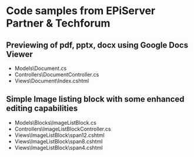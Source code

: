 Code samples from EPiServer Partner & Techforum 
================================================

Previewing of pdf, pptx, docx using Google Docs Viewer
------------------------------------------------------
* Models\Document.cs
* Controllers\DocumentController.cs
* Views\Document\Index.cshtml


Simple Image listing block with some enhanced editing capabilities
-------------------------------------------------------------------
* Models\Blocks\ImageListBlock.cs
* Controllers\ImageListBlockController.cs
* Views\ImageListBlock\span12.cshtml
* Views\ImageListBlock\span8.cshtml
* Views\ImageListBlock\span4.cshtml
